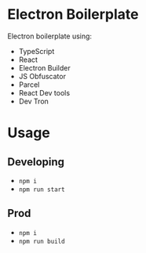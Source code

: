 # Electron Boilerplate

Electron boilerplate using:
- TypeScript
- React
- Electron Builder
- JS Obfuscator
- Parcel
- React Dev tools
- Dev Tron

# Usage

## Developing

- `npm i`
- `npm run start`

## Prod

- `npm i`
- `npm run build`